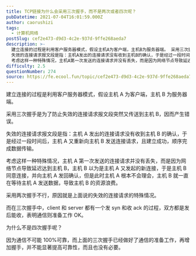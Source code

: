 ```yaml
---
title: TCP链接为什么会采用三次握手，而不是两次或者四次呢？
pubDatetime: 2021-07-04T16:01:59.000Z
author: caorushizi
tags:
  - 计算机网络
postSlug: cef2e473-d9d3-4c2e-937d-9ffe268aeda7
description: >-
  建立连接的过程是利用客户服务器模式，假设主机A为客户端，主机B为服务器端。 采用三次握手是为了防止失效的连接请求报文段突然又传送到主机B，因而产生错误。
  失效的连接请求报文段是指：主机A发出的连接请求没有收到主机B的确认，于是经过一段时间后，主机A又重新向主机B发送连接请求，且建立成功，顺序完成数据传输。
  考虑这样一种特殊情况，主机A第一次发送的连接请求并没有丢失，而是因为网络节点导致延迟达到主机
difficulty: 2.5
questionNumber: 274
source: https://fe.ecool.fun/topic/cef2e473-d9d3-4c2e-937d-9ffe268aeda7
---
```


建立连接的过程是利用客户服务器模式，假设主机 A 为客户端，主机 B 为服务器端。

采用三次握手是为了防止失效的连接请求报文段突然又传送到主机 B，因而产生错误。

失效的连接请求报文段是指：主机 A 发出的连接请求没有收到主机 B 的确认，于是经过一段时间后，主机 A 又重新向主机 B 发送连接请求，且建立成功，顺序完成数据传输。

考虑这样一种特殊情况，主机 A 第一次发送的连接请求并没有丢失，而是因为网络节点导致延迟达到主机 B，主机 B 以为是主机 A 又发起的新连接，于是主机 B 同意连接，并向主机 A 发回确认，但是此时主机 A 根本不会理会，主机 B 就一直在等待主机 A 发送数据，导致主机 B 的资源浪费。

采用两次握手不行，原因就是上面说的失效的连接请求的特殊情况。

而在三次握手中，client 和 server 都有一个发 syn 和收 ack 的过程，双方都是发后能收，表明通信则准备工作 OK。

为什么不是四次握手呢？

因为通信不可能 100%可靠，而上面的三次握手已经做好了通信的准备工作，再增加握手，并不能显著提高可靠性，而且也没有必要。

